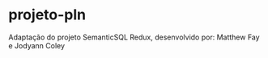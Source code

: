 # projeto-pln
Adaptação do projeto SemanticSQL Redux, desenvolvido por: Matthew Fay e Jodyann Coley
